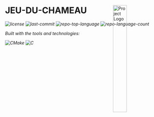 <div id="top">

<!-- HEADER STYLE: MODERN -->
<div align="left" style="position: relative; width: 100%; height: 100%; ">

<img src="readmeai/assets/logos/purple.svg" width="30%" style="position: absolute; top: 0; right: 0;" alt="Project Logo"/>

# JEU-DU-CHAMEAU

<em><em>

<!-- BADGES -->
<img src="https://img.shields.io/github/license/LTherage/Jeu-du-chameau?style=for-the-badge&logo=opensourceinitiative&logoColor=white&color=FF8C00" alt="license">
<img src="https://img.shields.io/github/last-commit/LTherage/Jeu-du-chameau?style=for-the-badge&logo=git&logoColor=white&color=FF8C00" alt="last-commit">
<img src="https://img.shields.io/github/languages/top/LTherage/Jeu-du-chameau?style=for-the-badge&color=FF8C00" alt="repo-top-language">
<img src="https://img.shields.io/github/languages/count/LTherage/Jeu-du-chameau?style=for-the-badge&color=FF8C00" alt="repo-language-count">

<em>Built with the tools and technologies:</em>

<img src="https://img.shields.io/badge/CMake-064F8C.svg?style=for-the-badge&logo=CMake&logoColor=white" alt="CMake">
<img src="https://img.shields.io/badge/C-A8B9CC.svg?style=for-the-badge&logo=C&logoColor=black" alt="C">

</div>
</div>
<br clear="right">

---

## 📖 Table of Contents

- [📖 Table of Contents](#-table-of-contents)
- [🎉 Overview](#-overview)
- [🦄 Features](#-features)
- [🎨 Project Structure](#-project-structure)
    - [📚 Project Index](#-project-index)
- [🚀 Getting Started](#-getting-started)
    - [📝 Prerequisites](#-prerequisites)
    - [🛠️ Installation](#-installation)
    - [🤖 Usage](#-usage)
    - [🧪 Testing](#-testing)
- [✨ Roadmap](#-roadmap)
- [🤗 Contributing](#-contributing)
- [📃 License](#-license)
- [👏 Acknowledgments](#-acknowledgments)

---

## 🎉 Overview



---

## 🦄 Features

<code>❯ REPLACE-ME</code>

---

## 🎨 Project Structure

```sh
└── Jeu-du-chameau/
    ├── CMakeLists.txt
    ├── HelloWorld.c
    ├── README.md
    └── main.cpp
```

### 📚 Project Index

<details open>
	<summary><b><code>JEU-DU-CHAMEAU/</code></b></summary>
	<!-- __root__ Submodule -->
	<details>
		<summary><b>__root__</b></summary>
		<blockquote>
			<div class='directory-path' style='padding: 8px 0; color: #666;'>
				<code><b>⦿ __root__</b></code>
			<table style='width: 100%; border-collapse: collapse;'>
			<thead>
				<tr style='background-color: #f8f9fa;'>
					<th style='width: 30%; text-align: left; padding: 8px;'>File Name</th>
					<th style='text-align: left; padding: 8px;'>Summary</th>
				</tr>
			</thead>
				<tr style='border-bottom: 1px solid #eee;'>
					<td style='padding: 8px;'><b><a href='https://github.com/LTherage/Jeu-du-chameau/blob/master/CMakeLists.txt'>CMakeLists.txt</a></b></td>
					<td style='padding: 8px;'>Code>❯ REPLACE-ME</code></td>
				</tr>
				<tr style='border-bottom: 1px solid #eee;'>
					<td style='padding: 8px;'><b><a href='https://github.com/LTherage/Jeu-du-chameau/blob/master/main.cpp'>main.cpp</a></b></td>
					<td style='padding: 8px;'>Code>❯ REPLACE-ME</code></td>
				</tr>
				<tr style='border-bottom: 1px solid #eee;'>
					<td style='padding: 8px;'><b><a href='https://github.com/LTherage/Jeu-du-chameau/blob/master/HelloWorld.c'>HelloWorld.c</a></b></td>
					<td style='padding: 8px;'>Code>❯ REPLACE-ME</code></td>
				</tr>
			</table>
		</blockquote>
	</details>
</details>

---

## 🚀 Getting Started

### 📝 Prerequisites

This project requires the following dependencies:

- **Programming Language:** CPP
- **Package Manager:** Cmake

### 🛠️ Installation

Build Jeu-du-chameau from the source and intsall dependencies:

1. **Clone the repository:**

    ```sh
    ❯ git clone https://github.com/LTherage/Jeu-du-chameau
    ```

2. **Navigate to the project directory:**

    ```sh
    ❯ cd Jeu-du-chameau
    ```

3. **Install the dependencies:**

<!-- SHIELDS BADGE CURRENTLY DISABLED -->
	<!-- [![cmake][cmake-shield]][cmake-link] -->
	<!-- REFERENCE LINKS -->
	<!-- [cmake-shield]: https://img.shields.io/badge/C++-00599C.svg?style={badge_style}&logo=c%2B%2B&logoColor=white -->
	<!-- [cmake-link]: https://isocpp.org/ -->

	**Using [cmake](https://isocpp.org/):**

	```sh
	❯ cmake . && make
	```

### 🤖 Usage

Run the project with:

**Using [cmake](https://isocpp.org/):**
```sh
./Jeu-du-chameau
```

### 🧪 Testing

Jeu-du-chameau uses the {__test_framework__} test framework. Run the test suite with:

**Using [cmake](https://isocpp.org/):**
```sh
ctest
```

---

## ✨ Roadmap

- [X] **`Task 1`**: <strike>Implement feature one.</strike>
- [ ] **`Task 2`**: Implement feature two.
- [ ] **`Task 3`**: Implement feature three.

---

## 🤗 Contributing

- **💬 [Join the Discussions](https://github.com/LTherage/Jeu-du-chameau/discussions)**: Share your insights, provide feedback, or ask questions.
- **🐛 [Report Issues](https://github.com/LTherage/Jeu-du-chameau/issues)**: Submit bugs found or log feature requests for the `Jeu-du-chameau` project.
- **💡 [Submit Pull Requests](https://github.com/LTherage/Jeu-du-chameau/blob/main/CONTRIBUTING.md)**: Review open PRs, and submit your own PRs.

<details closed>
<summary>Contributing Guidelines</summary>

1. **Fork the Repository**: Start by forking the project repository to your github account.
2. **Clone Locally**: Clone the forked repository to your local machine using a git client.
   ```sh
   git clone https://github.com/LTherage/Jeu-du-chameau
   ```
3. **Create a New Branch**: Always work on a new branch, giving it a descriptive name.
   ```sh
   git checkout -b new-feature-x
   ```
4. **Make Your Changes**: Develop and test your changes locally.
5. **Commit Your Changes**: Commit with a clear message describing your updates.
   ```sh
   git commit -m 'Implemented new feature x.'
   ```
6. **Push to github**: Push the changes to your forked repository.
   ```sh
   git push origin new-feature-x
   ```
7. **Submit a Pull Request**: Create a PR against the original project repository. Clearly describe the changes and their motivations.
8. **Review**: Once your PR is reviewed and approved, it will be merged into the main branch. Congratulations on your contribution!
</details>

<details closed>
<summary>Contributor Graph</summary>
<br>
<p align="left">
   <a href="https://github.com{/LTherage/Jeu-du-chameau/}graphs/contributors">
      <img src="https://contrib.rocks/image?repo=LTherage/Jeu-du-chameau">
   </a>
</p>
</details>

---

## 📃 License

Jeu-du-chameau is protected under the [LICENSE](https://choosealicense.com/licenses) License. For more details, refer to the [LICENSE](https://choosealicense.com/licenses/) file.

---

## 👏 Acknowledgments

- Credit `contributors`, `inspiration`, `references`, etc.

<div align="right">

[![][back-to-top]](#top)

</div>


[back-to-top]: https://img.shields.io/badge/-BACK_TO_TOP-151515?style=flat-square


---
